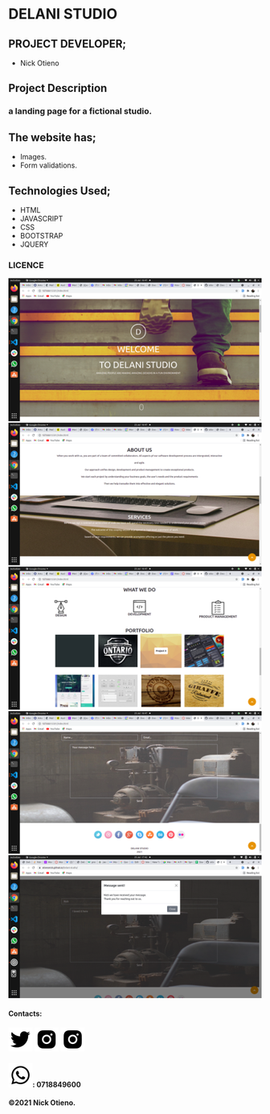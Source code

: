 # DELANI STUDIO
## PROJECT DEVELOPER;
* Nick Otieno

## Project Description
### a landing page for a fictional studio.

## The website has;
* Images.
* Form validations.
## Technologies Used;
* HTML
* JAVASCRIPT
* CSS
* BOOTSTRAP
* JQUERY


### LICENCE
<img src="assets/README-pics/number1.png" alt="intro page">
<img src="assets/README-pics/number2.png" alt="about us and services">
<img src="assets/README-pics/number3.png" alt="what we do and portfolio">
<img src="assets/README-pics/number4.png" alt="contact us and handles section">
<img src="assets/README-pics/number5.png" alt="contact us and handles section">



#### Contacts: 
<a href="https://twitter.com/the_nickotee"  target="_blank"> <img src="assets/README-pics/bxl-twitter.svg"></a>
    <a href="https://web.facebook.com/nick.ke.7334" target="_blank"> <img src="assets/README-pics/bxl-instagram-alt.svg"></a>
        <a href="https://www.instagram.com/the_nickotee/" target="_blank"><img src="assets/README-pics/bxl-instagram-alt.svg"></a>


#### <a href="https://www.instagram.com/the_nickotee/" target="_blank"><img src="assets/README-pics/bxl-whatsapp.svg"></a>: 0718849600

#### &copy;2021 Nick Otieno.

